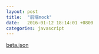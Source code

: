 ```yaml
---
layout: post
title:  "前端mock"
date:   2016-01-12 18:14:01 +0800
categories: javascript
---
```


[beta.json](http://beta.json-generator.com/N1_qjn6ve)